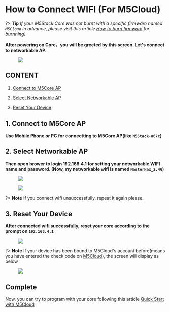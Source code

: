 # How to Connect WIFI (For M5Cloud)

?> **Tip** *If your M5Stack Core was not burnt with a specific firmware named `M5Cloud` in advance, please visit this article [How to burn firmware](en/related_documents/how_to_burn_firmware) for burnning)*

**After powering on Core，you will be greeted by this screen. Let's connect to networkable AP.**

<figure>
    <img src="assets/img/related_documents/how_to_connect_wifi_with_m5cloud/m5stack_connet_wifi.png">
</figure>

## CONTENT

1. [Connect to M5Core AP](#connect-to-m5Core-AP)

2. [Select Networkable AP](#select-networkable-ap)

3. [Reset Your Device](#reset-your-device)

## 1. Connect to M5Core AP

**Use Mobile Phone or PC for connectting to M5Core AP(like `M5Stack-a67c`)**

## 2. Select Networkable AP

**Then open brower to login 192.168.4.1 for setting your networkable WIFI name and password. (Now, my networkable wifi is named `MasterHax_2.4G`)**

<figure>
    <img src="assets/img/related_documents/how_to_connect_wifi_with_m5cloud/wifisetup.png">
</figure>

<figure>
    <img src="assets/img/related_documents/how_to_connect_wifi_with_m5cloud/wifi_connect_successfully.png">
</figure>

?> **Note** If you connect wifi unsuccessfully, repeat it again please.

## 3. Reset Your Device

**After connected wifi successfully, reset your core according to the prompt on `192.168.4.1`**

<figure>
    <img src="assets/img/related_documents/how_to_connect_wifi_with_m5cloud/check_code_on_m5stack.png">
</figure>

?> **Note** If your device has been bound to M5Cloud's account before(means you have entered the check code on [M5Cloud](http://cloud.m5stack.com)), the screen will display as below
<figure>
    <img src="assets/img/related_documents/how_to_connect_wifi_with_m5cloud/connected_wifi_m5cloud_been_bound.png">
</figure>

## Complete

Now, you can try to program with your core following this article [Quick Start with M5Cloud](en/quick_start/m5core/m5stack_core_get_started_MicroPython_m5cloud)
